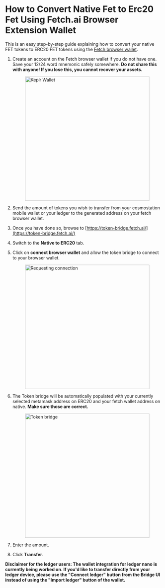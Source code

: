 # How to Convert Native Fet to Erc20 Fet Using Fetch.ai Browser Extension Wallet

This is an easy step-by-step guide explaining how to convert your native FET tokens to ERC20 FET tokens using the [Fetch browser wallet](https://bit.ly/3G31QII).

1. Create an account on the Fetch browser wallet if you do not have one.
   Save your 12/24 word mnemonic safely somewhere.
    **Do not share this with anyone! If you lose this, you cannot recover your assets.**

     <img src="../../images/native_and_erc20/keplr_wallet.png" alt="Keplr Wallet" class="center" style="display: block; margin-left: auto; margin-right: auto;width:400px;">

2. Send the amount of tokens you wish to transfer from your cosmostation mobile wallet or your ledger to the generated address on your fetch browser wallet.
3. Once you have done so, browse to [https://token-bridge.fetch.ai/](https://token-bridge.fetch.ai/)
4. Switch to the **Native to ERC20** tab.
5. Click on **connect browser wallet** and allow the token bridge to connect to your browser wallet.

    <img src="../../images/native_and_erc20/connect_to_keplr.png" alt="Requesting connection" class="center" style="display: block; margin-left: auto; margin-right: auto;width:400px;">

6. The Token bridge will be automatically populated with your currently selected metamask address on ERC20 and your fetch wallet address on native.
    **Make sure those are correct.**

     <img src="../../images/native_and_erc20/token_bridge.png" alt="Token bridge" class="center" style="display: block; margin-left: auto; margin-right: auto;width:400px;">

7. Enter the amount.
8. Click **Transfer**.

**Disclaimer for the ledger users: The wallet integration for ledger nano is currently being worked on. If you'd like to transfer directly from your ledger device, please use the "Connect ledger" button from the Bridge UI instead of using the "Import ledger" button of the wallet.**
